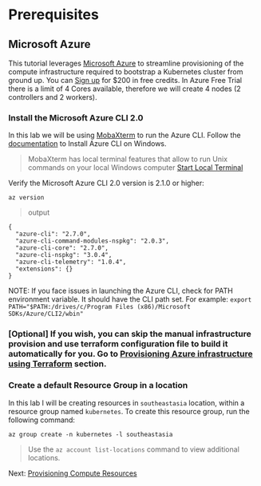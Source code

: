 # Prerequisites

## Microsoft Azure

This tutorial leverages [Microsoft Azure](https://azure.microsoft.com) to streamline provisioning of the compute infrastructure required to bootstrap a Kubernetes cluster from ground up. You can [Sign up](https://azure.microsoft.com/free/) for $200 in free credits. 
In Azure Free Trial there is a limit of 4 Cores available, therefore we will create 4 nodes (2 controllers and 2 workers).

### Install the Microsoft Azure CLI 2.0

In this lab we will be using [MobaXterm](https://mobaxterm.mobatek.net/) to run the Azure CLI. Follow the [documentation](https://docs.microsoft.com/en-us/cli/azure/install-azure-cli-windows?view=azure-cli-latest&tabs=azure-cli) to Install Azure CLI on Windows.

> MobaXterm has local terminal features that allow to run Unix commands on your local Windows computer [Start Local Terminal](https://mobaxterm.mobatek.net/documentation.html#2_2)

Verify the Microsoft Azure CLI 2.0 version is 2.1.0 or higher:

```shell
az version
```
> output

```shell
{
  "azure-cli": "2.7.0",
  "azure-cli-command-modules-nspkg": "2.0.3",
  "azure-cli-core": "2.7.0",
  "azure-cli-nspkg": "3.0.4",
  "azure-cli-telemetry": "1.0.4",
  "extensions": {}
}
```
NOTE: If you face issues in launching the Azure CLI, check for PATH environment variable. It should have the CLI path set.
      For example: ``` export PATH="$PATH:/drives/c/Program Files (x86)/Microsoft SDKs/Azure/CLI2/wbin" ```
      
### [Optional] If you wish, you can skip the manual infrastructure provision and use terraform configuration file to build it automatically for you. Go to [Provisioning Azure infrastructure using Terraform](Terraform.md#provisioning-azure-infrastructure-using-terraform) section.

### Create a default Resource Group in a location

In this lab I will be creating resources in `southeastasia` location, within a resource group named `kubernetes`. 
To create this resource group, run the following command:

```shell
az group create -n kubernetes -l southeastasia
```

> Use the `az account list-locations` command to view additional locations.

Next: [Provisioning Compute Resources](02-compute-resources.md)
